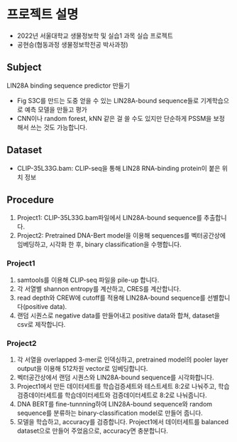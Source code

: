 # 프로젝트 설명
- 2022년 서울대학교 생물정보학 및 실습1 과목 실습 프로젝트
- 공현승(협동과정 생물정보학전공 박사과정)

## Subject
LIN28A binding sequence predictor 만들기
- Fig S3C를 만드는 도중 얻을 수 있는 LIN28A-bound sequence들로 기계학습으로 예측 모델을 만들고 평가
- CNN이나 random forest, kNN 같은 걸 쓸 수도 있지만 단순하게 PSSM을 보정해서 쓰는 것도 가능합니다.

## Dataset
- CLIP-35L33G.bam: CLIP-seq을 통해 LIN28 RNA-binding protein이 붙은 위치 정보

## Procedure
1. Project1: CLIP-35L33G.bam파일에서 LIN28A-bound sequence를 추출합니다.
2. Project2: Pretrained DNA-Bert model을 이용해 sequences를 벡터공간상에 임베딩하고, 시각화 한 후, binary classification을 수행합니다.

### Project1
1. samtools를 이용해 CLIP-seq 파일을 pile-up 합니다.
2. 각 서열별 shannon entropy를 계산하고, CRES를 계산합니다.
3. read depth와 CREW에 cutoff를 적용해 LIN28A-bound sequence를 선별합니다(positive data).
4. 랜덤 시퀀스로 negative data를 만들어내고 positive data와 합쳐, dataset을 csv로 제작합니다.

### Project2
1. 각 서열을 overlapped 3-mer로 인덱싱하고, pretrained model의 pooler layer output을 이용해 512차원 vector로 임베딩합니다.
2. 벡터공간상에서 랜덤 시퀀스와 LIN28A-bound sequence를 시각화합니다.
3. Project1에서 만든 데이터세트를 학습검증세트와 테스트세트 8:2로 나눠주고, 학습검증데이터세트를 학습데이터세트와 검증데이터세트로 8:2로 나눠줍니다.
4. DNA BERT를 fine-tunnning하여 LIN28A-bound sequence와 random sequence를 분류하는 binary-classification model로 만들어 줍니다.
5. 모델을 학습하고, accuracy를 검증합니다. Project1에서 데이터세트를 balanced dataset으로 만들어 주었음으로, accuracy면 충분합니다.
